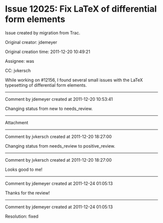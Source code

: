 # Issue 12025: Fix LaTeX of differential form elements

Issue created by migration from Trac.

Original creator: jdemeyer

Original creation time: 2011-12-20 10:49:21

Assignee: was

CC:  jvkersch

While working on #12156, I found several small issues with the LaTeX typesetting of differential form elements.


---

Comment by jdemeyer created at 2011-12-20 10:53:41

Changing status from new to needs_review.


---

Attachment


---

Comment by jvkersch created at 2011-12-20 18:27:00

Changing status from needs_review to positive_review.


---

Comment by jvkersch created at 2011-12-20 18:27:00

Looks good to me!


---

Comment by jdemeyer created at 2011-12-24 01:05:13

Thanks for the review!


---

Comment by jdemeyer created at 2011-12-24 01:05:13

Resolution: fixed
